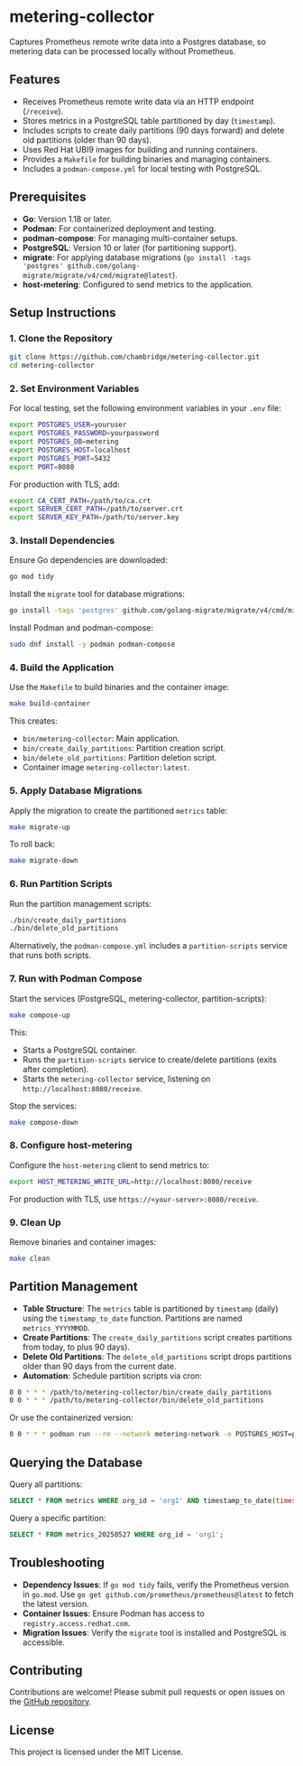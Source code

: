 # metering-collector
Captures Prometheus remote write data into a Postgres database, so metering data can be processed locally without Prometheus.

## Features

- Receives Prometheus remote write data via an HTTP endpoint (`/receive`).
- Stores metrics in a PostgreSQL table partitioned by day (`timestamp`).
- Includes scripts to create daily partitions (90 days forward) and delete old partitions (older than 90 days).
- Uses Red Hat UBI9 images for building and running containers.
- Provides a `Makefile` for building binaries and managing containers.
- Includes a `podman-compose.yml` for local testing with PostgreSQL.

## Prerequisites

- **Go**: Version 1.18 or later.
- **Podman**: For containerized deployment and testing.
- **podman-compose**: For managing multi-container setups.
- **PostgreSQL**: Version 10 or later (for partitioning support).
- **migrate**: For applying database migrations (`go install -tags 'postgres' github.com/golang-migrate/migrate/v4/cmd/migrate@latest`).
- **host-metering**: Configured to send metrics to the application.

## Setup Instructions

### 1. Clone the Repository

```bash
git clone https://github.com/chambridge/metering-collector.git
cd metering-collector
```

### 2. Set Environment Variables

For local testing, set the following environment variables in your `.env` file:

```bash
export POSTGRES_USER=youruser
export POSTGRES_PASSWORD=yourpassword
export POSTGRES_DB=metering
export POSTGRES_HOST=localhost
export POSTGRES_PORT=5432
export PORT=8080
```

For production with TLS, add:

```bash
export CA_CERT_PATH=/path/to/ca.crt
export SERVER_CERT_PATH=/path/to/server.crt
export SERVER_KEY_PATH=/path/to/server.key
```

### 3. Install Dependencies

Ensure Go dependencies are downloaded:

```bash
go mod tidy
```

Install the `migrate` tool for database migrations:

```bash
go install -tags 'postgres' github.com/golang-migrate/migrate/v4/cmd/migrate@latest
```

Install Podman and podman-compose:

```bash
sudo dnf install -y podman podman-compose
```

### 4. Build the Application

Use the `Makefile` to build binaries and the container image:

```bash
make build-container
```

This creates:
- `bin/metering-collector`: Main application.
- `bin/create_daily_partitions`: Partition creation script.
- `bin/delete_old_partitions`: Partition deletion script.
- Container image `metering-collector:latest`.

### 5. Apply Database Migrations

Apply the migration to create the partitioned `metrics` table:

```bash
make migrate-up
```

To roll back:

```bash
make migrate-down
```

### 6. Run Partition Scripts

Run the partition management scripts:

```bash
./bin/create_daily_partitions
./bin/delete_old_partitions
```

Alternatively, the `podman-compose.yml` includes a `partition-scripts` service that runs both scripts.

### 7. Run with Podman Compose

Start the services (PostgreSQL, metering-collector, partition-scripts):

```bash
make compose-up
```

This:
- Starts a PostgreSQL container.
- Runs the `partition-scripts` service to create/delete partitions (exits after completion).
- Starts the `metering-collector` service, listening on `http://localhost:8080/receive`.

Stop the services:

```bash
make compose-down
```

### 8. Configure host-metering

Configure the `host-metering` client to send metrics to:

```bash
export HOST_METERING_WRITE_URL=http://localhost:8080/receive
```

For production with TLS, use `https://<your-server>:8080/receive`.

### 9. Clean Up

Remove binaries and container images:

```bash
make clean
```

## Partition Management

- **Table Structure**: The `metrics` table is partitioned by `timestamp` (daily) using the `timestamp_to_date` function. Partitions are named `metrics_YYYYMMDD`.
- **Create Partitions**: The `create_daily_partitions` script creates partitions from today, to plus 90 days).
- **Delete Old Partitions**: The `delete_old_partitions` script drops partitions older than 90 days from the current date.
- **Automation**: Schedule partition scripts via cron:

```bash
0 0 * * * /path/to/metering-collector/bin/create_daily_partitions
0 0 * * * /path/to/metering-collector/bin/delete_old_partitions
```

Or use the containerized version:

```bash
0 0 * * * podman run --rm --network metering-network -e POSTGRES_HOST=postgres -e POSTGRES_PORT=5432 -e POSTGRES_USER=youruser -e POSTGRES_PASSWORD=yourpassword -e POSTGRES_DB=metering metering-collector:latest /bin/sh -c "/app/bin/create_daily_partitions && /app/bin/delete_old_partitions"
```

## Querying the Database

Query all partitions:

```sql
SELECT * FROM metrics WHERE org_id = 'org1' AND timestamp_to_date(timestamp) = '2025-05-27';
```

Query a specific partition:

```sql
SELECT * FROM metrics_20250527 WHERE org_id = 'org1';
```

## Troubleshooting

- **Dependency Issues**: If `go mod tidy` fails, verify the Prometheus version in `go.mod`. Use `go get github.com/prometheus/prometheus@latest` to fetch the latest version.
- **Container Issues**: Ensure Podman has access to `registry.access.redhat.com`.
- **Migration Issues**: Verify the `migrate` tool is installed and PostgreSQL is accessible.

## Contributing

Contributions are welcome! Please submit pull requests or open issues on the [GitHub repository](https://github.com/yourusername/metering-collector).

## License

This project is licensed under the MIT License.